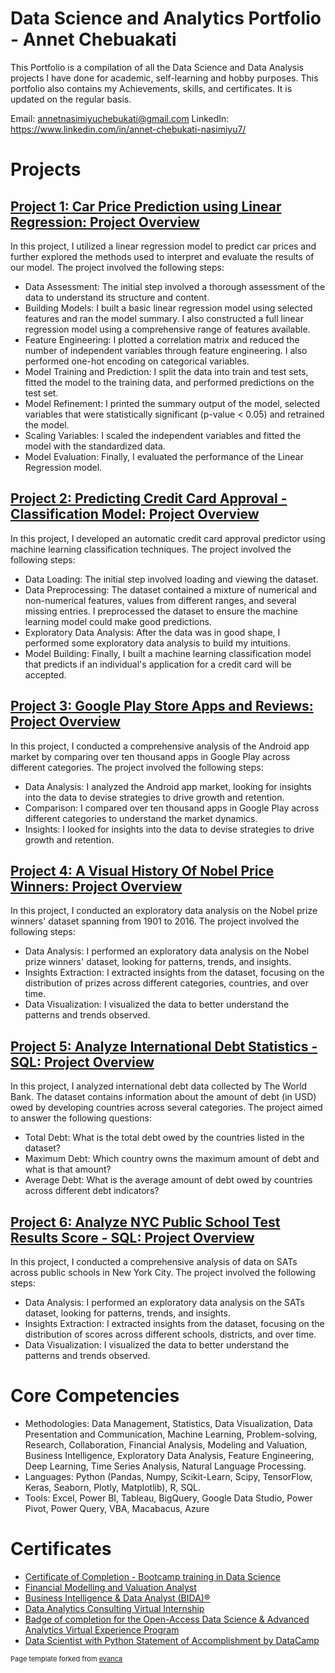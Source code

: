 # Data Science and Analytics Portfolio - Annet Chebuakati

This Portfolio is a compilation of all the Data Science and Data Analysis projects I have done for academic, self-learning and hobby purposes. This portfolio also contains my Achievements, skills, and certificates. It is updated on the regular basis.

Email: annetnasimiyuchebukati@gmail.com
LinkedIn: https://www.linkedin.com/in/annet-chebukati-nasimiyu7/

# Projects

## [Project 1: Car Price Prediction using Linear Regression: Project Overview](https://github.com/Annet-Chebukati/Annet_Portfolio/blob/main/%20Car%20Price%20Prediction%20-%20Linear%20Regression.ipynb)

In this project, I utilized a linear regression model to predict car prices and further explored the methods used to interpret and evaluate the results of our model. The project involved the following steps:
- Data Assessment: The initial step involved a thorough assessment of the data to understand its structure and content.
- Building Models: I built a basic linear regression model using selected features and ran the model summary. I also constructed a full linear regression model using a comprehensive range of features available.
- Feature Engineering: I plotted a correlation matrix and reduced the number of independent variables through feature engineering. I also performed one-hot encoding on categorical variables.
- Model Training and Prediction: I split the data into train and test sets, fitted the model to the training data, and performed predictions on the test set.
- Model Refinement: I printed the summary output of the model, selected variables that were statistically significant (p-value < 0.05) and retrained the model.
- Scaling Variables: I scaled the independent variables and fitted the model with the standardized data.
- Model Evaluation: Finally, I evaluated the performance of the Linear Regression model.

## [Project 2: Predicting Credit Card Approval - Classification Model: Project Overview](https://github.com/Annet-Chebukati/Annet_Portfolio/blob/main/Predicting%20Credit%20Card%20Approval%20-%20Classification.ipynb)

In this project, I developed an automatic credit card approval predictor using machine learning classification techniques. The project involved the following steps:
- Data Loading: The initial step involved loading and viewing the dataset.
- Data Preprocessing: The dataset contained a mixture of numerical and non-numerical features, values from different ranges, and several missing entries. I preprocessed the dataset to ensure the machine learning model could make good predictions.
- Exploratory Data Analysis: After the data was in good shape, I performed some exploratory data analysis to build my intuitions.
- Model Building: Finally, I built a machine learning classification model that predicts if an individual's application for a credit card will be accepted.

## [Project 3: Google Play Store Apps and Reviews: Project Overview](https://github.com/Annet-Chebukati/Annet_Portfolio/blob/main/Google%20Play%20Store%20apps%20and%20reviews.ipynb)

In this project, I conducted a comprehensive analysis of the Android app market by comparing over ten thousand apps in Google Play across different categories. The project involved the following steps:
- Data Analysis: I analyzed the Android app market, looking for insights into the data to devise strategies to drive growth and retention.
- Comparison: I compared over ten thousand apps in Google Play across different categories to understand the market dynamics.
- Insights: I looked for insights into the data to devise strategies to drive growth and retention.

## [Project 4: A Visual History Of Nobel Price Winners: Project Overview](https://github.com/Annet-Chebukati/Annet_Portfolio/blob/main/A%20visual%20History%20of%20Nobel%20Price%20Winners.ipynb)

In this project, I conducted an exploratory data analysis on the Nobel prize winners' dataset spanning from 1901 to 2016. The project involved the following steps:
- Data Analysis: I performed an exploratory data analysis on the Nobel prize winners' dataset, looking for patterns, trends, and insights.
- Insights Extraction: I extracted insights from the dataset, focusing on the distribution of prizes across different categories, countries, and over time.
- Data Visualization: I visualized the data to better understand the patterns and trends observed.

## [Project 5: Analyze International Debt Statistics - SQL: Project Overview](https://github.com/Annet-Chebukati/Annet_Portfolio/blob/main/Analyze%20International%20Debt%20Statistics.ipynb)

In this project, I analyzed international debt data collected by The World Bank. The dataset contains information about the amount of debt (in USD) owed by developing countries across several categories. The project aimed to answer the following questions:
- Total Debt: What is the total debt owed by the countries listed in the dataset?
- Maximum Debt: Which country owns the maximum amount of debt and what is that amount?
- Average Debt: What is the average amount of debt owed by countries across different debt indicators?

## [Project 6: Analyze NYC Public School Test Results Score - SQL: Project Overview](https://github.com/Annet-Chebukati/Annet_Portfolio/blob/main/Analyzing%20NYC%20Public%20School%20Test%20Result%20Scores.ipynb)

In this project, I conducted a comprehensive analysis of data on SATs across public schools in New York City. The project involved the following steps:
- Data Analysis: I performed an exploratory data analysis on the SATs dataset, looking for patterns, trends, and insights.
- Insights Extraction: I extracted insights from the dataset, focusing on the distribution of scores across different schools, districts, and over time.
- Data Visualization: I visualized the data to better understand the patterns and trends observed.

# Core Competencies

- Methodologies: Data Management, Statistics, Data Visualization, Data Presentation and Communication, Machine Learning, Problem-solving, Research, Collaboration, Financial Analysis, Modeling and Valuation, Business Intelligence, Exploratory Data Analysis, Feature Engineering, Deep Learning, Time Series Analysis, Natural Language Processing.
- Languages: Python (Pandas, Numpy, Scikit-Learn, Scipy, TensorFlow, Keras, Seaborn, Plotly, Matplotlib), R, SQL.
- Tools: Excel, Power BI, Tableau, BigQuery, Google Data Studio, Power Pivot, Power Query, VBA, Macabacus, Azure

# Certificates

- [Certificate of Completion - Bootcamp training in Data Science](https://drive.google.com/file/d/1OpfKnBP4nGYEHx3L1szD-OuL1StPqfq-/view?usp=sharing)
- [Financial Modelling and Valuation Analyst](https://credentials.corporatefinanceinstitute.com/36a1a3b3-f9f8-4f17-9a6e-6dbf281c0762)
- [Business Intelligence & Data Analyst (BIDA)®](https://www.credential.net/86cd0afe-3a47-4238-88a7-5d4341e4f32f)
- [Data Analytics Consulting Virtual Internship](https://forage-uploads-prod.s3.amazonaws.com/completion-certificates/KPMG%20AU/m7W4GMqeT3bh9Nb2c_KPMG%20AU_TSaEu86uhPwkwJE44_1673006055234_completion_certificate.pdf)
- [Badge of completion for the Open-Access Data Science & Advanced Analytics Virtual Experience Program](https://www.theforage.com/badges/TSaEu86uhPwkwJE44/CMuzezzkFsMHPKMi7/Badge%20of%20completion%20for%20the%20Open-Access%20Data%20Science%20&%20Advanced%20Analytics%20Virtual%20Experience%20Program/Annet)
- [Data Scientist with Python Statement of Accomplishment by DataCamp](https://drive.google.com/file/d/1TVF4z9S9yPQyB8UaGezXwe4awJTc2iFk/view?usp=sharing)

<p style="font-size:11px">Page template forked from <a href="https://github.com/evanca/quick-portfolio">evanca</a></p>
<!-- Remove above link if you don't want to attibute -->

